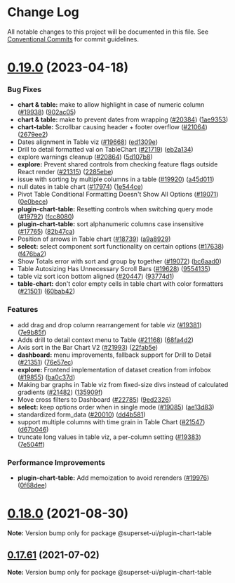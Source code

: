 # Change Log

All notable changes to this project will be documented in this file.
See [Conventional Commits](https://conventionalcommits.org) for commit guidelines.

# [0.19.0](https://github.com/apache-superset/superset-ui/compare/v2021.41.0...v0.19.0) (2023-04-18)

### Bug Fixes

- **chart & table:** make to allow highlight in case of numeric column ([#19938](https://github.com/apache-superset/superset-ui/issues/19938)) ([902ac05](https://github.com/apache-superset/superset-ui/commit/902ac053722ada89f817156a0af38ec03f27376c))
- **chart & table:** make to prevent dates from wrapping ([#20384](https://github.com/apache-superset/superset-ui/issues/20384)) ([1ae9353](https://github.com/apache-superset/superset-ui/commit/1ae935379fa8f1f5043205f218d7c1af93fae053))
- **chart-table:** Scrollbar causing header + footer overflow ([#21064](https://github.com/apache-superset/superset-ui/issues/21064)) ([2679ee2](https://github.com/apache-superset/superset-ui/commit/2679ee2e46edf53ab07c19e1186ce2877e159303))
- Dates alignment in Table viz ([#19668](https://github.com/apache-superset/superset-ui/issues/19668)) ([ed1309e](https://github.com/apache-superset/superset-ui/commit/ed1309e6bd9e8c0365794cf12bf4a272e540bbbd))
- Drill to detail formatted val on TableChart ([#21719](https://github.com/apache-superset/superset-ui/issues/21719)) ([eb2a134](https://github.com/apache-superset/superset-ui/commit/eb2a1345a87dae968d1357279e6056a76988bd01))
- explore warnings cleanup ([#20864](https://github.com/apache-superset/superset-ui/issues/20864)) ([5d107b8](https://github.com/apache-superset/superset-ui/commit/5d107b86abd1712571861e92f922ace57fb622ba))
- **explore:** Prevent shared controls from checking feature flags outside React render ([#21315](https://github.com/apache-superset/superset-ui/issues/21315)) ([2285ebe](https://github.com/apache-superset/superset-ui/commit/2285ebe72ec4edded6d195052740b7f9f13d1f1b))
- issue with sorting by multiple columns in a table ([#19920](https://github.com/apache-superset/superset-ui/issues/19920)) ([a45d011](https://github.com/apache-superset/superset-ui/commit/a45d011e74be7a52fee9b0e580187dd6f25509db))
- null dates in table chart ([#17974](https://github.com/apache-superset/superset-ui/issues/17974)) ([1e544ce](https://github.com/apache-superset/superset-ui/commit/1e544ce5316fad4b2c65127426c8aaffaf71fad3))
- Pivot Table Conditional Formatting Doesn't Show All Options ([#19071](https://github.com/apache-superset/superset-ui/issues/19071)) ([0e0bece](https://github.com/apache-superset/superset-ui/commit/0e0beceac173f765d8f9a0887732029b78603f6d))
- **plugin-chart-table:** Resetting controls when switching query mode ([#19792](https://github.com/apache-superset/superset-ui/issues/19792)) ([fcc8080](https://github.com/apache-superset/superset-ui/commit/fcc8080ff3b99e2f5f5cdbd48335d7ab83aba16a))
- **plugin-chart-table:** sort alphanumeric columns case insensitive ([#17765](https://github.com/apache-superset/superset-ui/issues/17765)) ([82b47ca](https://github.com/apache-superset/superset-ui/commit/82b47cacba9653c7837c361be65e10520e9068b3))
- Position of arrows in Table chart ([#18739](https://github.com/apache-superset/superset-ui/issues/18739)) ([a9a8929](https://github.com/apache-superset/superset-ui/commit/a9a892945e6058c92c6e4f63255d799790a9bfa8))
- **select:** select component sort functionality on certain options ([#17638](https://github.com/apache-superset/superset-ui/issues/17638)) ([f476ba2](https://github.com/apache-superset/superset-ui/commit/f476ba23a279cb87a94ad3075e035cad0ae264b6))
- Show Totals error with sort and group by together ([#19072](https://github.com/apache-superset/superset-ui/issues/19072)) ([bc6aad0](https://github.com/apache-superset/superset-ui/commit/bc6aad0a88bbbbfd6c592f8813d1b72471788897))
- Table Autosizing Has Unnecessary Scroll Bars ([#19628](https://github.com/apache-superset/superset-ui/issues/19628)) ([9554135](https://github.com/apache-superset/superset-ui/commit/955413539b3edd892efd6bc069240efb5f5a29ac))
- table viz sort icon bottom aligned ([#20447](https://github.com/apache-superset/superset-ui/issues/20447)) ([93774d1](https://github.com/apache-superset/superset-ui/commit/93774d1860fd40dfee1f18e2787d9d0b79b551e2))
- **table-chart:** don't color empty cells in table chart with color formatters ([#21501](https://github.com/apache-superset/superset-ui/issues/21501)) ([60bab42](https://github.com/apache-superset/superset-ui/commit/60bab4269f1a0ebd42c85aab1ecd8c34ae1b9448))

### Features

- add drag and drop column rearrangement for table viz ([#19381](https://github.com/apache-superset/superset-ui/issues/19381)) ([7e9b85f](https://github.com/apache-superset/superset-ui/commit/7e9b85f76ca8cae38c38e11f857634216b1cd71c))
- Adds drill to detail context menu to Table ([#21168](https://github.com/apache-superset/superset-ui/issues/21168)) ([68fa4d2](https://github.com/apache-superset/superset-ui/commit/68fa4d2665cc0742b2194533271ce562a3ebbf14))
- Axis sort in the Bar Chart V2 ([#21993](https://github.com/apache-superset/superset-ui/issues/21993)) ([22fab5e](https://github.com/apache-superset/superset-ui/commit/22fab5e58ce574e962518067d982e3036449e580))
- **dashboard:** menu improvements, fallback support for Drill to Detail ([#21351](https://github.com/apache-superset/superset-ui/issues/21351)) ([76e57ec](https://github.com/apache-superset/superset-ui/commit/76e57ec651bbfaf4f76031eeeca66f6a1fa81bc2))
- **explore:** Frontend implementation of dataset creation from infobox ([#19855](https://github.com/apache-superset/superset-ui/issues/19855)) ([ba0c37d](https://github.com/apache-superset/superset-ui/commit/ba0c37d3df85b1af39404af1d578daeb0ff2d278))
- Making bar graphs in Table viz from fixed-size divs instead of calculated gradients ([#21482](https://github.com/apache-superset/superset-ui/issues/21482)) ([135909f](https://github.com/apache-superset/superset-ui/commit/135909f814e989c2314ddbb5da90e5364cd36d17))
- Move cross filters to Dashboard ([#22785](https://github.com/apache-superset/superset-ui/issues/22785)) ([9ed2326](https://github.com/apache-superset/superset-ui/commit/9ed2326a20329d41abc8e0995b0ba6110379088f))
- **select:** keep options order when in single mode ([#19085](https://github.com/apache-superset/superset-ui/issues/19085)) ([ae13d83](https://github.com/apache-superset/superset-ui/commit/ae13d8313b5687374f5b24e02bccdcc717ba19eb))
- standardized form_data ([#20010](https://github.com/apache-superset/superset-ui/issues/20010)) ([dd4b581](https://github.com/apache-superset/superset-ui/commit/dd4b581fb55d920fc3b709fc044cea5339802ee2))
- support multiple columns with time grain in Table Chart ([#21547](https://github.com/apache-superset/superset-ui/issues/21547)) ([d67b046](https://github.com/apache-superset/superset-ui/commit/d67b04683c5e671a8e0278994fb36b23978c1ff4))
- truncate long values in table viz, a per-column setting ([#19383](https://github.com/apache-superset/superset-ui/issues/19383)) ([7e504ff](https://github.com/apache-superset/superset-ui/commit/7e504ff680698106cf9008b4c2814b01fcac90bb))

### Performance Improvements

- **plugin-chart-table:** Add memoization to avoid rerenders ([#19976](https://github.com/apache-superset/superset-ui/issues/19976)) ([0f68dee](https://github.com/apache-superset/superset-ui/commit/0f68deedf105300c8bd2536bd205d128799c0381))

# [0.18.0](https://github.com/apache-superset/superset-ui/compare/v0.17.87...v0.18.0) (2021-08-30)

**Note:** Version bump only for package @superset-ui/plugin-chart-table

## [0.17.61](https://github.com/apache-superset/superset-ui/compare/v0.17.60...v0.17.61) (2021-07-02)

**Note:** Version bump only for package @superset-ui/plugin-chart-table
